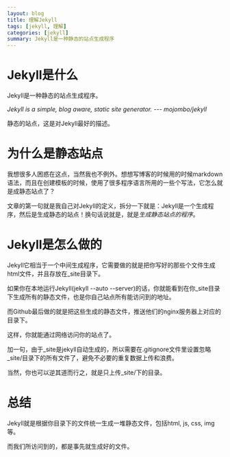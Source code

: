 ```yaml
---
layout: blog
title: 理解Jekyll
tags: [jekyll, 理解]
categories: [jekyll]
summary: Jekyll是一种静态的站点生成程序
---
```

# Jekyll是什么
Jekyll是一种静态的站点生成程序。

<cite>Jekyll is a simple, blog aware, static site generator. --- mojombo/jekyll</cite>

静态的站点，这是对Jekyll最好的描述。
# 为什么是静态站点
我想很多人困惑在这点，当然我也不例外。想想写博客的时候用的时候markdown语法，而且在创建模板的时候，使用了很多程序语言所用的一些个写法，它怎么就是成静态站点了？

文章的第一句就是我自己对Jekyll的定义，拆分一下就是：Jekyll是一个生成程序，然后是生成静态的站点！换句话说就是，就是*生成静态站点的程序*。

# Jekyll是怎么做的
Jekyll它相当于一个中间生成程序，它需要做的就是把你写好的那些个文件生成html文件，并且存放在_site目录下。

如果你在本地运行Jekyll(jekyll --auto --server)的话，你就能看到在你_site目录下生成所有的静态文件，也是你自己站点所有能访问到的地址。

而Github最后做的就是把这些生成的静态文件，推送他们的nginx服务器上对应的目录下。

这样，你就能通过网络访问你的站点了。

加一句，由于\_site是jekyll自动生成的，所以需要在.gitignore文件里设置忽略\_site/目录下的所有文件了，避免不必要的重复数据上传和浪费。

当然，你也可以逆其道而行之，就是只上传_site/下的目录。
# 总结
Jekyll就是根据你目录下的文件统一生成一堆静态文件，包括html, js, css, img等。

而我们所访问到的，都是事先就生成好的文件。
